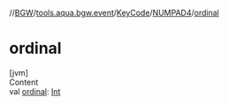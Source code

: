 //[BGW](../../../../index.md)/[tools.aqua.bgw.event](../../index.md)/[KeyCode](../index.md)/[NUMPAD4](index.md)/[ordinal](ordinal.md)



# ordinal  
[jvm]  
Content  
val [ordinal](ordinal.md): [Int](https://kotlinlang.org/api/latest/jvm/stdlib/kotlin/-int/index.html)  



